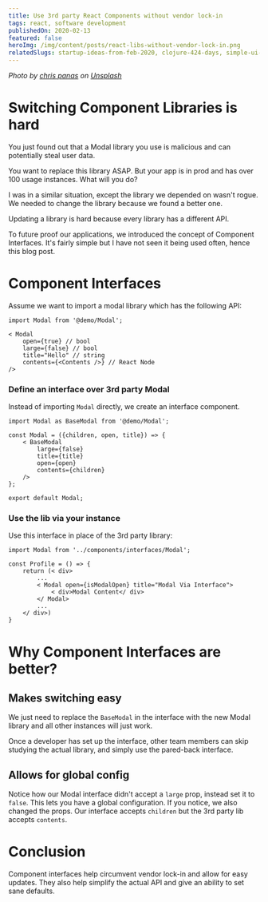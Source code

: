 ```yaml
---
title: Use 3rd party React Components without vendor lock-in
tags: react, software development
publishedOn: 2020-02-13
featured: false
heroImg: /img/content/posts/react-libs-without-vendor-lock-in.png
relatedSlugs: startup-ideas-from-feb-2020, clojure-424-days, simple-ui-hack-to-improve-onboarding-ux
---
```


*Photo by [chris panas](https://unsplash.com/@chrispanas?utm_source=unsplash&utm_medium=referral&utm_content=creditCopyText) on [Unsplash](https://unsplash.com/s/photos/lock?utm_source=unsplash&utm_medium=referral&utm_content=creditCopyText)*

# Switching Component Libraries is hard 

You just found out that a Modal library you use is malicious and can potentially steal user data. 

You want to replace this library ASAP. But your app is in prod and has over 100 usage instances. What will you do?

I was in a similar situation, except the library we depended on wasn't rogue. We needed to change the library because we found a better one.

Updating a library is hard because every library has a different API. 

To future proof our applications, we introduced the concept of Component Interfaces. It's fairly simple but I have not seen it being used often, hence this blog post.

# Component Interfaces
Assume we want to import a modal library which has the following API:

```
import Modal from '@demo/Modal';

< Modal
    open={true} // bool
    large={false} // bool
    title="Hello" // string
    contents={<Contents />} // React Node
/>
```
### Define an interface over 3rd party Modal
Instead of importing `Modal` directly, we create an interface component. 

```
import Modal as BaseModal from '@demo/Modal';

const Modal = ({children, open, title}) => {
    < BaseModal
        large={false}
        title={title}
        open={open}
        contents={children}
    />
};

export default Modal;

```

### Use the lib via your instance
Use this interface in place of the 3rd party library:
```
import Modal from '../components/interfaces/Modal';

const Profile = () => {
    return (< div>
        ...
        < Modal open={isModalOpen} title="Modal Via Interface">
            < div>Modal Content</ div>
        </ Modal>
        ...
    </ div>)
}
```

# Why Component Interfaces are better?

## Makes switching easy
We just need to replace the `BaseModal` in the interface with the new Modal library and all other instances will just work.

Once a developer has set up the interface, other team members can skip studying the actual library, and simply use the pared-back interface.

## Allows for global config
Notice how our Modal interface didn't accept a `large` prop, instead set it to `false`. This lets you have a global configuration. If you notice, we also changed the props. Our interface accepts `children` but the 3rd party lib accepts `contents`.

# Conclusion

Component interfaces help circumvent vendor lock-in and allow for easy updates. They also help simplify the actual API and give an ability to set sane defaults. 

